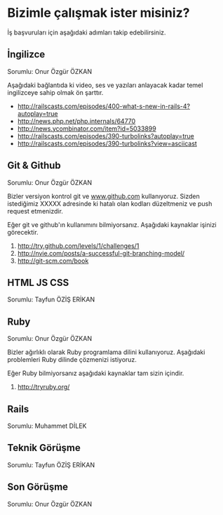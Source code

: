 # Bizimle çalışmak ister misiniz?

İş başvuruları için aşağıdaki adımları takip edebilirsiniz.

## İngilizce

Sorumlu: Onur Özgür ÖZKAN

Aşağıdaki bağlantıda ki video, ses ve yazıları anlayacak kadar temel ingilizceye sahip olmak ön şarttır.

* http://railscasts.com/episodes/400-what-s-new-in-rails-4?autoplay=true
* http://news.php.net/php.internals/64770 
* http://news.ycombinator.com/item?id=5033899
* http://railscasts.com/episodes/390-turbolinks?autoplay=true
* http://railscasts.com/episodes/390-turbolinks?view=asciicast

## Git & Github

Sorumlu: Onur Özgür ÖZKAN

Bizler versiyon kontrol git ve www.github.com kullanıyoruz. Sizden istediğimiz XXXXX adresinde ki hatalı olan kodları düzeltmeniz
ve push request etmenizdir.

Eğer git ve github'ın kullanımını bilmiyorsanız. Aşağıdaki kaynaklar işinizi görecektir.

1. http://try.github.com/levels/1/challenges/1
2. http://nvie.com/posts/a-successful-git-branching-model/
3. http://git-scm.com/book


## HTML JS CSS

Sorumlu: Tayfun ÖZİŞ ERİKAN

## Ruby

Sorumlu: Onur Özgür ÖZKAN

Bizler ağırlıklı olarak Ruby programlama dilini kullanıyoruz. Aşağıdaki problemleri Ruby dilinde çözmenizi istiyoruz.

Eğer Ruby bilmiyorsanız aşağıdaki kaynaklar tam sizin içindir.

1. http://tryruby.org/

## Rails

Sorumlu: Muhammet DİLEK

## Teknik Görüşme

Sorumlu: Tayfun ÖZİŞ ERİKAN

## Son Görüşme

Sorumlu: Onur Özgür ÖZKAN




